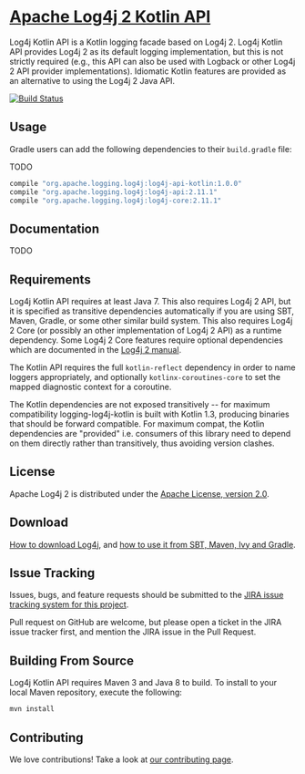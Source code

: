 # [Apache Log4j 2 Kotlin API](http://logging.apache.org/log4j/2.x/)

Log4j Kotlin API is a Kotlin logging facade based on Log4j 2. Log4j Kotlin API provides Log4j 2 as its
default logging implementation, but this is not strictly required (e.g., this API can also be used with Logback
or other Log4j 2 API provider implementations). Idiomatic Kotlin features are provided as an alternative to using
the Log4j 2 Java API.

[![Build Status](https://builds.apache.org/job/Log4jKotlin/job/master/badge/icon)](https://builds.apache.org/job/Log4jKotlin/job/master/)

## Usage

Gradle users can add the following dependencies to their `build.gradle` file:

TODO

```groovy
compile "org.apache.logging.log4j:log4j-api-kotlin:1.0.0"
compile "org.apache.logging.log4j:log4j-api:2.11.1"
compile "org.apache.logging.log4j:log4j-core:2.11.1"
```

## Documentation

[//]: # "The Log4j Kotlin API is documented [in the Log4j 2 manual](https://logging.apache.org/log4j/2.x/manual/kotlin-api.html)"
[//]: # "and in the [KDocs](https://logging.apache.org/log4j/2.x/log4j-api-kotlin/kdocs/index.html#org.apache.logging.log4j.kotlin.package)."

TODO

## Requirements

Log4j Kotlin API requires at least Java 7. This also requires Log4j 2 API, but it is specified as transitive
dependencies automatically if you are using SBT, Maven, Gradle, or some other similar build system. This also
requires Log4j 2 Core (or possibly an other implementation of Log4j 2 API) as a runtime dependency. Some
Log4j 2 Core features require optional dependencies which are documented in the 
[Log4j 2 manual](https://logging.apache.org/log4j/2.x/manual/index.html).

The Kotlin API requires the full `kotlin-reflect` dependency in order to name loggers appropriately, and
optionally `kotlinx-coroutines-core` to set the mapped diagnostic context for a coroutine.

The Kotlin dependencies are not exposed transitively -- for maximum compatibility logging-log4j-kotlin is built
with Kotlin 1.3, producing binaries that should be forward compatible. For maximum compat, the Kotlin dependencies
are "provided" i.e. consumers of this library need to depend on them directly rather than transitively, thus
avoiding version clashes.

## License

Apache Log4j 2 is distributed under the [Apache License, version 2.0](http://www.apache.org/licenses/LICENSE-2.0.html).

## Download

[How to download Log4j](http://logging.apache.org/log4j/2.x/download.html),
and [how to use it from SBT, Maven, Ivy and Gradle](http://logging.apache.org/log4j/2.x/maven-artifacts.html).

## Issue Tracking

Issues, bugs, and feature requests should be submitted to the 
[JIRA issue tracking system for this project](https://issues.apache.org/jira/browse/LOG4J2).

Pull request on GitHub are welcome, but please open a ticket in the JIRA issue tracker first, and mention the 
JIRA issue in the Pull Request.

## Building From Source

Log4j Kotlin API requires Maven 3 and Java 8 to build. To install to your local
Maven repository, execute the following:

```sh
mvn install
```

## Contributing

We love contributions! Take a look at [our contributing page](https://github.com/apache/logging-log4j-kotlin/blob/master/src/main/asciidoc/contributing.adoc).
